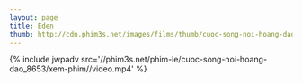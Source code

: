 ```yaml
---
layout: page
title: Eden
thumb: http://cdn.phim3s.net/images/films/thumb/cuoc-song-noi-hoang-dao-eden-2014.jpg
---
```

{% include jwpadv src='//phim3s.net/phim-le/cuoc-song-noi-hoang-dao_8653/xem-phim//video.mp4' %}